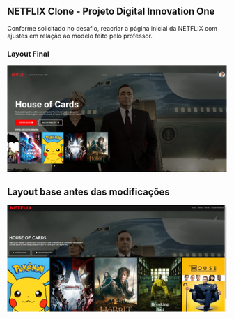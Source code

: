 ## NETFLIX Clone - Projeto Digital Innovation One
 
Conforme solicitado no desafio, reacriar a página inicial da NETFLIX com ajustes em relação ao modelo feito pelo professor.

### Layout Final

![after](https://github.com/EricEOL/netflix-clone/blob/master/img/after.png)

## Layout base antes das modificações

![before](https://github.com/EricEOL/netflix-clone/blob/master/img/before.png)

